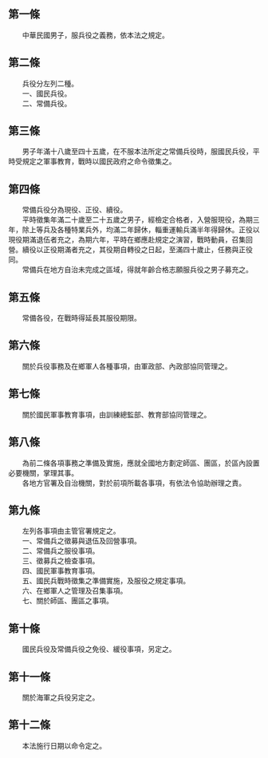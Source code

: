 第一條 
-------
　　中華民國男子，服兵役之義務，依本法之規定。  


第二條 
-------
　　兵役分左列二種。  
　　一、國民兵役。  
　　二、常備兵役。  


第三條 
-------
　　男子年滿十八歲至四十五歲，在不服本法所定之常備兵役時，服國民兵役，平時受規定之軍事教育，戰時以國民政府之命令徵集之。  


第四條 
-------
　　常備兵役分為現役、正役、續役。  
　　平時徵集年滿二十歲至二十五歲之男子，經檢定合格者，入營服現役，為期三年，除上等兵及各種特業兵外，均滿二年歸休，輜重運輸兵滿半年得歸休。正役以現役期滿退伍者充之，為期六年，平時在鄉應赴規定之演習，戰時動員，召集回營。續役以正役期滿者充之，其役期自轉役之日起，至滿四十歲止，任務與正役同。  
　　常備兵在地方自治未完成之區域，得就年齡合格志願服兵役之男子募充之。  


第五條 
-------
　　常備各役，在戰時得延長其服役期限。  


第六條 
-------
　　關於兵役事務及在鄉軍人各種事項，由軍政部、內政部協同管理之。  


第七條 
-------
　　關於國民軍事教育事項，由訓練總監部、教育部協同管理之。  


第八條 
-------
　　為前二條各項事務之準備及實施，應就全國地方劃定師區、團區，於區內設置必要機關，掌理其事。  
　　各地方官署及自治機關，對於前項所載各事項，有依法令協助辦理之責。  


第九條 
-------
　　左列各事項由主管官署規定之。  
　　一、常備兵之徵募與退伍及回營事項。  
　　二、常備兵之服役事項。  
　　三、徵募兵之檢查事項。  
　　四、國民軍事教育事項。  
　　五、國民兵戰時徵集之準備實施，及服役之規定事項。  
　　六、在鄉軍人之管理及召集事項。  
　　七、關於師區、團區之事項。  


第十條 
-------
　　國民兵役及常備兵役之免役、緩役事項，另定之。  


第十一條 
---------
　　關於海軍之兵役另定之。  


第十二條 
---------
　　本法施行日期以命令定之。